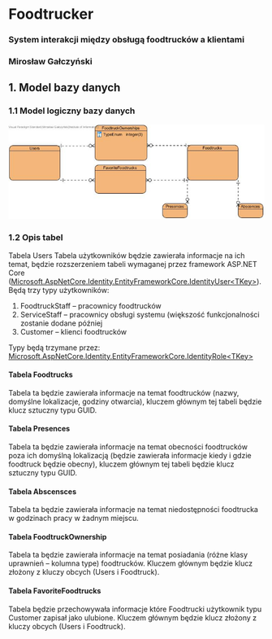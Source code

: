 # Foodtrucker
### System interakcji między obsługą foodtrucków a klientami
### Mirosław Gałczyński

## 1. Model bazy danych

### 1.1 Model logiczny bazy danych

![Diagram](Diagrams/Model_bazy_danych.jpg?raw=true "Model bazy danych")

### 1.2 Opis tabel

Tabela Users
Tabela użytkowników będzie zawierała informacje na ich temat, będzie rozszerzeniem tabeli wymaganej przez framework ASP</span>.NET Core ([Microsoft.AspNetCore.Identity.EntityFrameworkCore.IdentityUser<TKey\>](https://docs.microsoft.com/en-us/dotnet/api/microsoft.aspnetcore.identity.entityframeworkcore.identityuser-1)).
Będą trzy typy użytkowników:

1. FoodtruckStaff – pracownicy foodtrucków
2. ServiceStaff – pracownicy obsługi systemu (większość funkcjonalności zostanie dodane później
3. Customer – klienci foodtrucków

Typy będą trzymane przez: [Microsoft.AspNetCore.Identity.EntityFrameworkCore.IdentityRole<TKey\>](https://docs.microsoft.com/en-us/dotnet/api/microsoft.aspnetcore.identity.entityframeworkcore.identityrole-1)

#### Tabela Foodtrucks
Tabela ta będzie zawierała informacje na temat foodtrucków (nazwy, domyślne lokalizacje, godziny otwarcia), kluczem głównym tej tabeli będzie klucz sztuczny typu GUID.

#### Tabela Presences
Tabela ta będzie zawierała informacje na temat obecności foodtrucków poza ich domyślną lokalizacją (będzie zawierała informacje kiedy i gdzie foodtruck będzie obecny), kluczem głównym tej tabeli będzie klucz sztuczny typu GUID.

#### Tabela Abscensces
Tabela ta będzie zawierała informacje na temat niedostępności foodtrucka w godzinach pracy w żadnym miejscu.
 
#### Tabela FoodtruckOwnership
Tabela ta będzie zawierała informacje na temat posiadania (różne klasy uprawnień – kolumna type) foodtrucków. Kluczem głównym będzie klucz złożony z kluczy obcych (Users i Foodtruck).

#### Tabela FavoriteFoodtrucks
Tabela będzie przechowywała informacje które Foodtrucki użytkownik typu Customer zapisał jako ulubione. Kluczem głównym będzie klucz złożony z kluczy obcych (Users i Foodtruck).